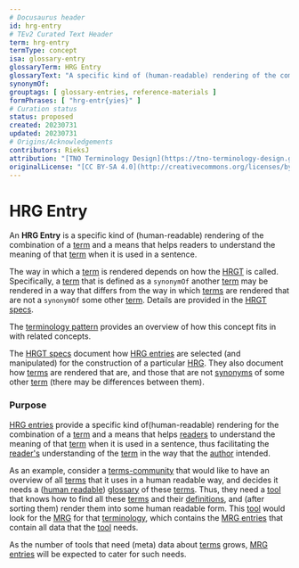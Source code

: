 ```yaml
---
# Docusaurus header
id: hrg-entry
# TEv2 Curated Text Header
term: hrg-entry
termType: concept
isa: glossary-entry
glossaryTerm: HRG Entry
glossaryText: "A specific kind of (human-readable) rendering of the combination of a [term](@) and a means that helps [readers](@) to understand the meaning of that [term](@) when it is used in a sentence."
synonymOf: 
grouptags: [ glossary-entries, reference-materials ]
formPhrases: [ "hrg-entr{yies}" ]
# Curation status
status: proposed
created: 20230731
updated: 20230731
# Origins/Acknowledgements
contributors: RieksJ
attribution: "[TNO Terminology Design](https://tno-terminology-design.github.io/tev2-specifications/docs)"
originalLicense: "[CC BY-SA 4.0](http://creativecommons.org/licenses/by-sa/4.0/?ref=chooser-v1)"
---
```


# HRG Entry

An **HRG Entry** is a specific kind of (human-readable) rendering of the combination of a [term](@) and a means that helps readers to understand the meaning of that [term](@) when it is used in a sentence.

The way in which a [term](@) is rendered depends on how the [HRGT](@) is called. Specifically, a [term](@) that is defined as a `synonymOf` another [term](@) may be rendered in a way that differs from the way in which [terms](@) are rendered that are not a `synonymOf` some other [term](@). Details are provided in the [HRGT specs](/docs/spec-tools-envisaged/hrgt).

The [terminology pattern](pattern-terminology@) provides an overview of how this concept fits in with related concepts.

The [HRGT specs](/docs/spec-tools-envisaged/hrgt) document how [HRG entries](@) are selected (and manipulated) for the construction of a particular [HRG](@). They also document how [terms](@) are rendered that are, and those that are not [synonyms](@) of some other [term](@) (there may be differences between them).

### Purpose

[HRG entries](@) provide a specific kind of(human-readable) rendering for the combination of a [term](@) and a means that helps [readers](@) to understand the meaning of that [term](@) when it is used in a sentence, thus facilitating the [reader's](@) understanding of the [term](@) in the way that the [author](@) intended.

As an example, consider a [terms-community](@) that would like to have an overview of all [terms](@) that it uses in a human readable way, and decides it needs a ([human readable](hrg@)) [glossary](@) of these [terms](@). Thus, they need a [tool](hrgt@) that knows how to find all these [terms](@) and their [definitions](@), and (after sorting them) render them into some human readable form. This [tool](hrgt@) would look for the [MRG](@) for that [terminology](@), which contains the [MRG entries](@) that contain all data that  the [tool](hrgt@) needs.

As the number of tools that need (meta) data about [terms](@) grows, [MRG entries](@) will be expected to cater for such needs.
